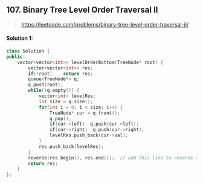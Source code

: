 ## 107. Binary Tree Level Order Traversal II
> https://leetcode.com/problems/binary-tree-level-order-traversal-ii/

#### Solution 1:
```cpp
class Solution {
public:
    vector<vector<int>> levelOrderBottom(TreeNode* root) {
        vector<vector<int>> res;
        if(!root)    return res;
        queue<TreeNode*> q;
        q.push(root);
        while(!q.empty()) {
            vector<int> levelRes;
            int size = q.size();
            for(int i = 0; i < size; i++) {
                TreeNode* cur = q.front();
                q.pop();
                if(cur->left)  q.push(cur->left);
                if(cur->right)  q.push(cur->right);
                levelRes.push_back(cur->val);
            }
            res.push_back(levelRes);
        }
        reverse(res.begin(), res.end());  // add this line to reverse the result set
        return res;
    }
};
```
